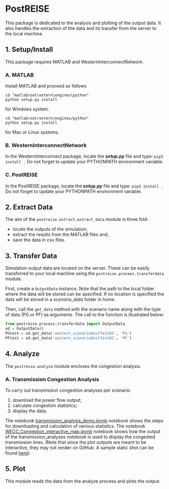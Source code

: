 # PostREISE
This package is dedicated to the analysis and plotting of the output data. It also handles the extraction of the data and its transfer from the server to the local machine.

## 1. Setup/Install
This package requires MATLAB and WesternInterconnectNetwork.

### A. MATLAB
Install MATLAB and proceed as follows
```
cd "matlabroot\extern\engines\python"
python setup.py install
```
for Windows system.
```
cd "matlabroot/extern/engines/python"
python setup.py install
```
for Mac or Linux systems.


### B. WesternInterconnectNetwork
In the WesternInterconnect package, locate the ***setup.py*** file and type: `pip3 install .` Do not forget to update your PYTHONPATH environment variable.


### C. PostREISE
In the PostREISE package, locate the ***setup.py*** file and type: `pip3 install .` Do not forget to update your PYTHONPATH environment variable.



## 2. Extract Data
The aim of the `postreise.extract.extract_data` module is three fold:
* locate the outputs of the simulation;
* extract the results from the MATLAB files and;
* save the data in csv files.



## 3. Transfer Data
Simulation output data are located on the server. These can be easily transferred to your local machine using the `postreise.procees.transferdata` module.

First, create a `OutputData` instance. Note that the path to the local folder where the data will be stored can be specified. If no location is specified the data will be stored in a *scenario_data* folder in home.

Then, call the `get_data` method with the scenario name along with the type of data (PG or PF) as arguments. The call to the function is illustrated below:
```python
from postreise.process.transferdata import OutputData
od = OutputData()
PGtest = od.get_data('western_scenarioUnitTest02', 'PG')
PFtest = od.get_data('western_scenarioUnitTest02', 'PF')
```


## 4. Analyze
The `postreise.analyze` module encloses the congestion analysis.

### A. Transmission Congestion Analysis
To carry out transmission congestion analyses per scenario:
1. download the power flow output;
2. calculate congestion statistics;
3. display the data.

The notebook [transmission_analysis_demo.ipynb](https://github.com/intvenlab/PostREISE/tree/mlh/postreise/analyze/demo/transmission_analysis_demo.ipynb) notebook shows the steps for downloading and calculation of various statistics. The notebook [WECC_Congestion_interactive_map.ipynb](https://github.com/intvenlab/PostREISE/tree/mlh/postreise/analyze/demo/WECC_Congestion_interactive_map.ipynb) notebook shows how the output of the transmission_analyses notebook is used to display the congested transmission lines. (Note that since the plot outputs are meant to be interactive, they may not render on GitHub. A sample static shot can be found [here](https://github.com/intvenlab/PostREISE/tree/mlh/postreise/analyze/demo/sampleTransmissionCongestion.PNG)).


## 5. Plot
This module reads the data from the analyze process and plots the output.
